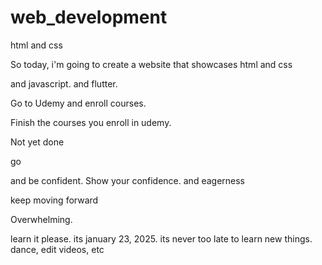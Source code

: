 # web_development
html and css

So today, i'm going to create a website that showcases html and css

and javascript.
and flutter.

Go to Udemy and enroll courses.

Finish the courses you enroll in udemy.

Not yet done

go

and be confident.
Show your confidence.
and eagerness

keep moving forward

Overwhelming.













learn it please. its january 23, 2025. its never too late to learn new things.
dance, edit videos, etc
